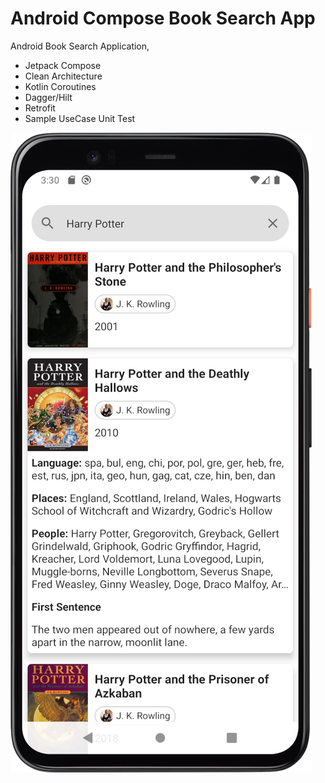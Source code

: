 # Android Compose Book Search App

Android Book Search Application,

  * Jetpack Compose 
  * Clean Architecture 
  * Kotlin Coroutines 
  * Dagger/Hilt
  * Retrofit
  * Sample UseCase Unit Test
  
  ![application screenshot](https://github.com/ealkanat/Android-Compose-Book-Search/blob/master/Screenshot_20220724_153037.png)
